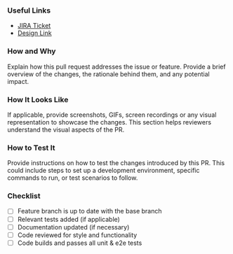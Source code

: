 ### Useful Links

- [JIRA Ticket](https://ails-lab.atlassian.net/browse/TICKET_ID)
- [Design Link](link-to-designs)

### How and Why

Explain how this pull request addresses the issue or feature. Provide a brief overview of the changes, the rationale behind them, and any potential impact.

### How It Looks Like

If applicable, provide screenshots, GIFs, screen recordings or any visual representation to showcase the changes. This section helps reviewers understand the visual aspects of the PR.

### How to Test It

Provide instructions on how to test the changes introduced by this PR. This could include steps to set up a development environment, specific commands to run, or test scenarios to follow.

### Checklist

- [ ] Feature branch is up to date with the base branch
- [ ] Relevant tests added (if applicable)
- [ ] Documentation updated (if necessary)
- [ ] Code reviewed for style and functionality
- [ ] Code builds and passes all unit & e2e tests
